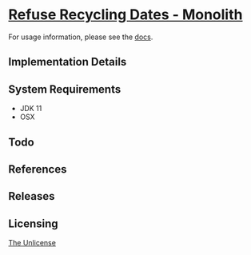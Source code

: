# [Refuse Recycling Dates - Monolith](https://github.com/chrisdenman/rrd-monolith)


For usage information, please see the [docs](https://chrisdenman.github.io/rrd-monolith/dokka/html/-kalendar-api/index.html).


## Implementation Details


## System Requirements

-   JDK 11
-   OSX


## Todo


## References


## Releases


## Licensing

[The Unlicense](LICENSE)
